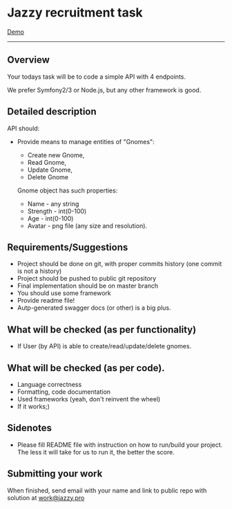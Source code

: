 Jazzy recruitment task
======================

[Demo](https://jazzy.michalhost.com/)
___________

## Overview

Your todays task will be to code a simple API with 4 endpoints.

We prefer Symfony2/3 or Node.js, but any other framework is good.

## Detailed description

API should:


* Provide means to manage entities of "Gnomes":
  * Create new Gnome,
  * Read Gnome,
  * Update Gnome,
  * Delete Gnome

  Gnome object has such properties:
  * Name - any string
  * Strength - int(0-100)
  * Age - int(0-100)
  * Avatar - png file (any size and resolution).

## Requirements/Suggestions

* Project should be done on git, with proper commits history (one commit is not a history)
* Project should be pushed to public git repository
* Final implementation should be on master branch
* You should use some framework
* Provide readme file!
* Autp-generated swagger docs (or other) is a big plus.

## What will be checked (as per functionality)

* If User (by API) is able to create/read/update/delete gnomes.

## What will be checked (as per code).

* Language correctness
* Formatting, code documentation
* Used frameworks (yeah, don't reinvent the wheel)
* If it works;)



## Sidenotes
* Please fill README file with instruction on how to run/build your project. The less it will take for us to run it, the better the score.


## Submitting your work

When finished, send email with your name and link to public repo with solution at [work@jazzy.pro](mailto:work@jazzy.pro)
